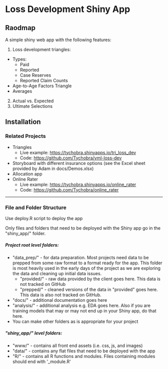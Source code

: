 # Loss Development Shiny App

## Raodmap

A simple shiny web app with the following features:

1. Loss development triangles:
  - Types:
    - Paid
    - Reported
    - Case Reserves
    - Reported Claim Counts
  - Age-to-Age Factors Triangle
  - Averages
2. Actual vs. Expected
3. Ultimate Selections

## Installation

### Related Projects

- Triangles 
  - Live example: https://tychobra.shinyapps.io/tri_loss_dev
  - Code: https://github.com/Tychobra/vml-loss-dev
- Storyboard with different insurance options (see the Excel sheet provided by
Adam in docs/Demos.xlsx)
- Allocation app
- Online Rater 
  - Live example: https://tychobra.shinyapps.io/online_rater
  - Code: https://github.com/Tychobra/online_rater


***

### File and Folder Structure

Use deploy.R script to deploy the app

Only files and folders that need to be deployed with the Shiny app go in the "shiny_app/" folder.

##### Project root level folders:

  - "data_prep/" - for data preparation.  Most projects need data to be prepped from some raw format to a format ready for the app.  This folder is most heavily used in the early days of the project as we are exploring the data and cleaning up initial data issues.
      - "provided/" - raw data provided by the client goes here.  This data is not tracked on GitHub
      - "prepped/" - cleaned versions of the data in "provided" goes here.  This data is also not tracked on GitHub.
  - "docs/" - additional documentation goes here
  - "analysis/" - additional analysis e.g. EDA goes here.  Also if you are training models that may or may not end up in your Shiny app, do that here.
  - You can make other folders as is appropriate for your project

##### "shiny_app/" level folders:

  - "www/" - contains all front end assets (i.e. css, js, and images)
  - "data/" - contains any flat files that need to be deployed with the app
  - "R/" - contains all R functions and modules.  Files containing modules should end with '_module.R'
